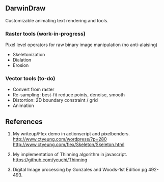 ## DarwinDraw 
Customizable animating text rendering and tools.

### Raster tools (work-in-progress)
Pixel level operators for raw binary image manipulation (no anti-alaising)
- Skeletonization
- Dialation
- Erosion

### Vector tools (to-do)
- Convert from raster
- Re-sampling: best-fit reduce points, denoise, smooth
- Distortion: 2D boundary constraint / grid 
- Animation

## References

1. My writeup/Flex demo in actionscript and pixelbenders.
   http://www.ctyeung.com/wordpress/?p=280
   http://www.ctyeung.com/flex/Skeleton/Skeleton.html

2. My implementation of Thinning algorithm in javascript.
   https://github.com/yeuchi/Thinning

3. Digital Image processing by Gonzales and Woods-1st Edition pg 492-493.
